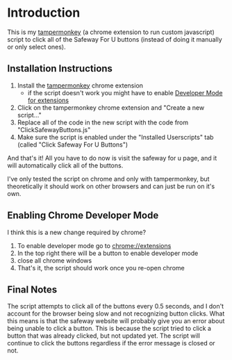 # Introduction

This is my [tampermonkey](https://chromewebstore.google.com/detail/tampermonkey/dhdgffkkebhmkfjojejmpbldmpobfkfo) (a chrome extension to run custom javascript) script to click all of the Safeway For U buttons (instead of doing it manually or only select ones).

## Installation Instructions

1. Install the [tampermonkey](https://chromewebstore.google.com/detail/tampermonkey/dhdgffkkebhmkfjojejmpbldmpobfkfo) chrome extension
    - if the script doesn't work you might have to enable [Developer Mode for extensions](#Enabling-Chrome-Developer-Mode)
2. Click on the tampermonkey chrome extension and "Create a new script..."
3. Replace all of the code in the new script with the code from "ClickSafewayButtons.js"
4. Make sure the script is enabled under the "Installed Userscripts" tab (called "Click Safeway For U Buttons")

And that's it! All you have to do now is visit the safeway for u page, and it will automatically click all of the buttons.

I've only tested the script on chrome and only with tampermonkey, but theoretically it should work on other browsers and can just be run on it's own.

## Enabling Chrome Developer Mode

I think this is a new change required by chrome?

1. To enable developer mode go to [chrome://extensions](chrome://extensions)
2. In the top right there will be a button to enable developer mode
3. close all chrome windows
4. That's it, the script should work once you re-open chrome

## Final Notes

The script attempts to click all of the buttons every 0.5 seconds, and I don't account for the browser being slow and not recognizing button clicks. What this means is that the safeway website will probably give you an error about being unable to click a button. This is because the script tried to click a button that was already clicked, but not updated yet. The script will continue to click the buttons regardless if the error message is closed or not.